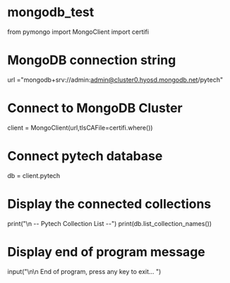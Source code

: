 # mongodb_test

from pymongo import MongoClient 
import certifi

# MongoDB connection string
url ="mongodb+srv://admin:admin@cluster0.hyosd.mongodb.net/pytech"

# Connect to MongoDB Cluster
client = MongoClient(url,tlsCAFile=certifi.where())

# Connect pytech database
db = client.pytech

# Display the connected collections
print("\n -- Pytech Collection List --")
print(db.list_collection_names())

# Display end of program message
input("\n\n End of program, press any key to exit... ")
